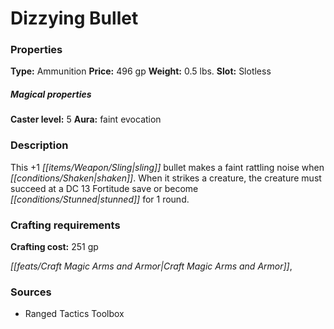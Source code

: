﻿---
Title: "Dizzying Bullet"
Type: "Ammunition"
Price: "496 gp"
Weight: "0.5 lbs."
Slot: "Slotless"
Caster level: "5"
Aura: "faint evocation"
Description: |
  "This _+1 sling bullet_ makes a faint rattling noise when shaken. When it strikes a creature, the creature must succeed at a DC 13 Fortitude save or become stunned for 1 round."
Crafting cost: "251 gp"
Sources: "['Ranged Tactics Toolbox']"
---

# Dizzying Bullet

### Properties

**Type:** Ammunition **Price:** 496 gp **Weight:** 0.5 lbs. **Slot:** Slotless

##### Magical properties

**Caster level:** 5 **Aura:** faint evocation

### Description

This +1 _[[items/Weapon/Sling|sling]]_ bullet makes a faint rattling noise when _[[conditions/Shaken|shaken]]_. When it strikes a creature, the creature must succeed at a DC 13 Fortitude save or become _[[conditions/Stunned|stunned]]_ for 1 round.

### Crafting requirements

**Crafting cost:** 251 gp

_[[feats/Craft Magic Arms and Armor|Craft Magic Arms and Armor]]_,

### Sources

* Ranged Tactics Toolbox